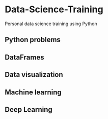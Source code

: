 # Data-Science-Training
Personal data science training using Python
## Python problems
## DataFrames
## Data visualization
## Machine learning
## Deep Learning

